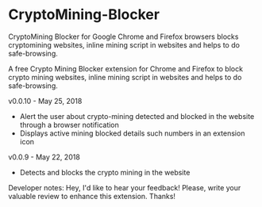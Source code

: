 # CryptoMining-Blocker
CryptoMining Blocker for Google Chrome and Firefox browsers blocks cryptomining websites, inline mining script in websites and helps to do safe-browsing.

A free Crypto Mining Blocker extension for Chrome and Firefox to block crypto mining websites, inline mining script in websites and helps to do safe-browsing.

v0.0.10 - May 25, 2018
- Alert the user about crypto-mining detected and blocked in the website through a browser notification
- Displays active mining blocked details such numbers in an extension icon

v0.0.9 - May 22, 2018
- Detects and blocks the crypto mining in the website

Developer notes: Hey, I'd like to hear your feedback! Please, write your valuable review to enhance this extension. Thanks!
